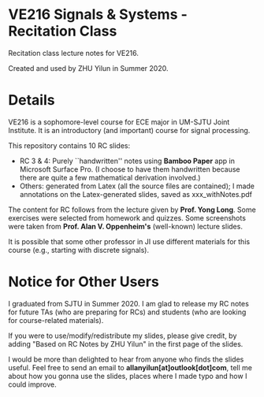 # VE216 Signals & Systems - Recitation Class
Recitation class lecture notes for VE216.

Created and used by ZHU Yilun in Summer 2020.

# Details
VE216 is a sophomore-level course for ECE major in UM-SJTU Joint Institute. It is an introductory (and important) course for signal processing.

This repository contains 10 RC slides:

- RC 3 & 4: Purely ``handwritten'' notes using **Bamboo Paper** app in Microsoft Surface Pro. (I choose to have them handwritten because there are quite a few mathematical derivation involved.)
- Others: generated from Latex (all the source files are contained); I made annotations on the Latex-generated slides, saved as xxx_withNotes.pdf

The content for RC follows from the lecture given by **Prof. Yong Long**. Some exercises were selected from homework and quizzes. Some screenshots were taken from **Prof. Alan V. Oppenheim's** (well-known) lecture slides.

It is possible that some other professor in JI use different materials for this course (e.g., starting with discrete signals).

# Notice for Other Users
I graduated from SJTU in Summer 2020. I am glad to release my RC notes for future TAs (who are preparing for RCs) and students (who are looking for course-related materials).

If you were to use/modify/redistribute my slides, please give credit, by adding "Based on RC Notes by ZHU Yilun" in the first page of the slides. 

I would be more than delighted to hear from anyone who finds the slides useful. Feel free to send an email to **allanyilun[at]outlook[dot]com**, tell me about how you gonna use the slides, places where I made typo and how I could improve.
